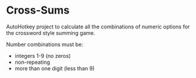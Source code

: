 # Cross-Sums
AutoHotkey project to calculate all the combinations of numeric options for the crossword style summing game.

Number combinations must be: 
* integers 1-9 (no zeros)
* non-repeating
* more than one digit (less than 9)
